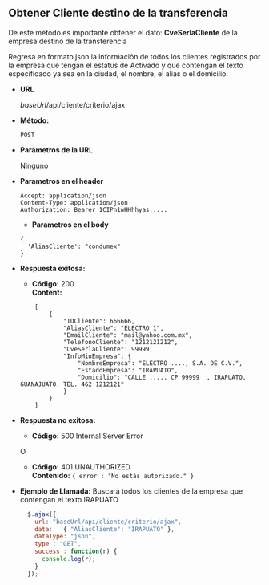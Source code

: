 **Obtener Cliente destino de la transferencia**
----
  De este método es importante obtener el dato: **CveSerlaCliente** de la empresa destino de la transferencia
  
  Regresa en formato json la información de todos los clientes registrados por la empresa que tengan el estatus de Activado y que contengan el texto especificado ya sea en la ciudad, el nombre, el alias o el domicilio.

* **URL**

  *baseUrl*/api/cliente/criterio/ajax

* **Método:**

  `POST`
  
*  **Parámetros de la URL**

   Ninguno
 
* **Parametros en el header**

  ````
  Accept: application/json
  Content-Type: application/json
  Authorization: Bearer 1CIPn1wHHhhyas.....
  ````
  * **Parametros en el body**

  ````
  { 
    'AliasCliente': "condumex"
  }
  ````
  
* **Respuesta exitosa:**

  * **Código:** 200 <br />
    **Content:** 
  ````Array 
      [
          {
              "IDCliente": 666666,
              "AliasCliente": "ELECTRO 1",
              "EmailCliente": "mail@yahoo.com.mx",
              "TelefonoCliente": "1212121212",
              "CveSerlaCliente": 99999,
              "InfoMinEmpresa": {
                  "NombreEmpresa": "ELECTRO ...., S.A. DE C.V.",
                  "EstadoEmpresa": "IRAPUATO",
                  "Domicilio": "CALLE ..... CP 99999  , IRAPUATO, GUANAJUATO. TEL. 462 1212121"
              }
          }
      ]
  ````
 
* **Respuesta no exitosa:**

  * **Código:** 500 Internal Server Error <br />

  O

  * **Código:** 401 UNAUTHORIZED <br />
    **Contenido:** `{ error : "No estás autorizado." }`

* **Ejemplo de Llamada:**
Buscará todos los clientes de la empresa que contengan el texto IRAPUATO

  ```javascript
    $.ajax({
      url: "baseUrl/api/cliente/criterio/ajax",
      data:   { "AliasCliente": "IRAPUATO" },
      dataType: "json",
      type : "GET",
      success : function(r) {
        console.log(r);
      }
    });
  ```
